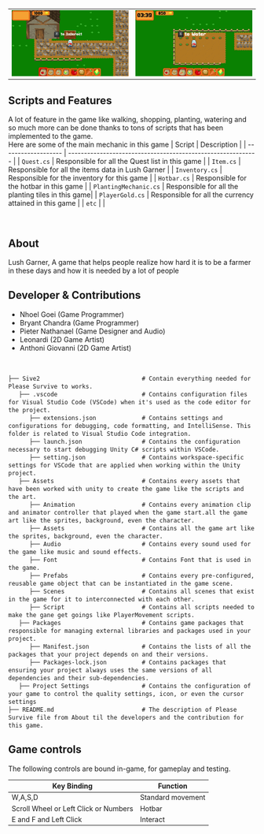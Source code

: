 <table>
  <tr>
    <td align="left" width="50%">
      <img width="100%" alt="gif1" src="https://github.com/NGnolep/Lush-Garner/blob/main/Assets/Assets/LGRepogif1.gif">
    </td>
    <td align="right" width="50%">
      <img width="100%" alt="gif2" src="https://github.com/NGnolep/Lush-Garner/blob/main/Assets/Assets/LGRepogif2.gif">
    </td>
  </tr>
</table>

##  Scripts and Features

A lot of feature in the game like walking, shopping, planting, watering and so much more can be done thanks to tons of scripts that has been implemented to the game.<br>
Here are some of the main mechanic in this game
|  Script       | Description                                                  |
| ------------------- | ------------------------------------------------------------ |
| `Quest.cs` | Responsible for all the Quest list in this game |
| `Item.cs` | Responsible for all the items data in Lush Garner |
| `Inventory.cs`  | Responsible for the inventory for this game |
| `Hotbar.cs`  | Responsible for the hotbar in this game |
| `PlantingMechanic.cs`  | Responsible for all the planting tiles in this game|
| `PlayerGold.cs`  | Responsible for all the currency attained in this game |
| `etc`  | |

<br>

## About
Lush Garner, A game that helps people realize how hard it is to be a farmer in these days and how it is needed by a lot of people
<br>

## Developer & Contributions
- Nhoel Goei (Game Programmer)
- Bryant Chandra (Game Programmer)
- Pieter Nathanael (Game Designer and Audio)
- Leonardi (2D Game Artist)
- Anthoni Giovanni (2D Game Artist)
<br>

```
├── Sive2                             # Contain everything needed for Please Survive to works.
   ├── .vscode                        # Contains configuration files for Visual Studio Code (VSCode) when it's used as the code editor for the project.
      ├── extensions.json             # Contains settings and configurations for debugging, code formatting, and IntelliSense. This folder is related to Visual Studio Code integration.
      ├── launch.json                 # Contains the configuration necessary to start debugging Unity C# scripts within VSCode.                     
      ├── setting.json                # Contains workspace-specific settings for VSCode that are applied when working within the Unity project.
   ├── Assets                         # Contains every assets that have been worked with unity to create the game like the scripts and the art.
      ├── Animation                   # Contains every animation clip and animator controller that played when the game start.all the game art like the sprites, background, even the character.
      ├── Assets                      # Contains all the game art like the sprites, background, even the character.
      ├── Audio                       # Contains every sound used for the game like music and sound effects.
      ├── Font                        # Contains Font that is used in the game.
      ├── Prefabs                     # Contains every pre-configured, reusable game object that can be instantiated in the game scene.
      ├── Scenes                      # Contains all scenes that exist in the game for it to interconnected with each other.
      ├── Script                      # Contains all scripts needed to make the gane get goings like PlayerMovement scripts.
   ├── Packages                       # Contains game packages that responsible for managing external libraries and packages used in your project.
      ├── Manifest.json               # Contains the lists of all the packages that your project depends on and their versions.
      ├── Packages-lock.json          # Contains packages that ensuring your project always uses the same versions of all dependencies and their sub-dependencies.
   ├── Project Settings               # Contains the configuration of your game to control the quality settings, icon, or even the cursor settings
├── README.md                         # The description of Please Survive file from About til the developers and the contribution for this game.
```

## Game controls

The following controls are bound in-game, for gameplay and testing.

| Key Binding       | Function          |
| ----------------- | ----------------- |
| W,A,S,D           | Standard movement |
| Scroll Wheel or Left Click or Numbers              | Hotbar              |
| E and F and Left Click             | Interact           |

<br>
